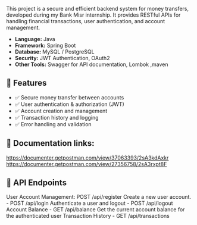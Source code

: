 
This project is a secure and efficient backend system for money transfers, developed during my Bank Misr internship. 
It provides RESTful APIs for handling financial transactions, user authentication, and account management.
- **Language:** Java
- **Framework:** Spring Boot 
- **Database:** MySQL / PostgreSQL
- **Security:** JWT Authentication, OAuth2
- **Other Tools:** Swagger for API documentation, Lombok ,maven 
## 🚀 Features
- ✅ Secure money transfer between accounts
- ✅ User authentication & authorization (JWT)
- ✅ Account creation and management
- ✅ Transaction history and logging
- ✅ Error handling and validation  
## 🚀 Documentation links:
https://documenter.getpostman.com/view/37063393/2sA3kdAxkr
https://documenter.getpostman.com/view/27356758/2sA3rxpt8F
## 📡 API Endpoints
User Account Management: POST /api/register
Create a new user account. - POST /api/login
Authenticate a user and logout - POST /api/logout
Account Balance - GET /api/balance
Get the current account balance for the authenticated user
Transaction History - GET /api/transactions



